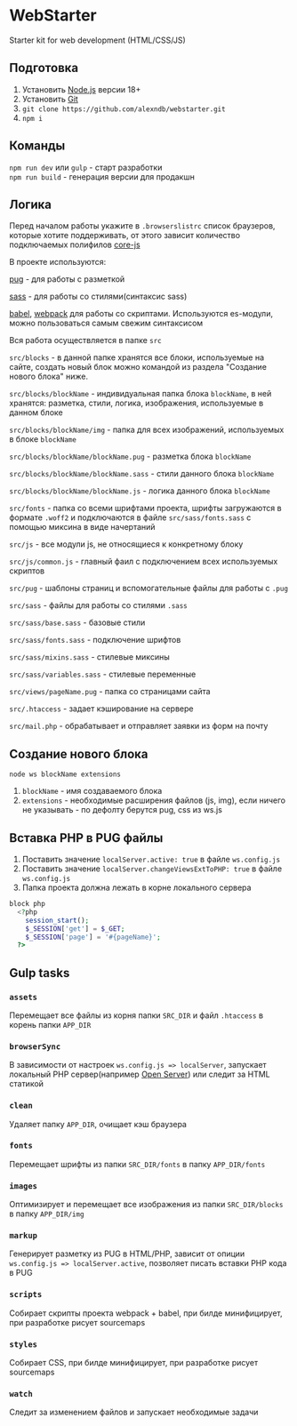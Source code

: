 # WebStarter

Starter kit for web development (HTML/CSS/JS)

## Подготовка

1. Установить [Node.js](https://nodejs.org/en/) версии 18+
2. Установить [Git](https://git-scm.com/)
3. `git clone https://github.com/alexndb/webstarter.git`
4. `npm i`

## Команды

`npm run dev` или `gulp` - старт разработки  
`npm run build` - генерация версии для продакшн

## Логика

Перед началом работы укажите в `.browserslistrc` список браузеров, которые хотите поддерживать, от этого зависит количество подключаемых полифилов [core-js](https://github.com/zloirock/core-js)

В проекте используются:

[pug](https://pugjs.org/) - для работы с разметкой

[sass](https://sass-lang.com/) - для работы со стилями(синтаксис sass)

[babel](https://babeljs.io), [webpack](https://webpack.js.org/) для работы со скриптами. Используются es-модули, можно пользоваться самым свежим синтаксисом

Вся работа осуществляется в папке `src`

`src/blocks` - в данной папке хранятся все блоки, используемые на сайте, создать новый блок можно командой из раздела "Создание нового блока" ниже.

`src/blocks/blockName` - индивидуальная папка блока `blockName`, в ней хранятся: разметка, стили, логика, изображения, используемые в данном блоке

`src/blocks/blockName/img` - папка для всех изображений, используемых в блоке `blockName`

`src/blocks/blockName/blockName.pug` - разметка блока `blockName`

`src/blocks/blockName/blockName.sass` - стили данного блока `blockName`

`src/blocks/blockName/blockName.js` - логика данного блока `blockName`

`src/fonts` - папка со всеми шрифтами проекта, шрифты загружаются в формате `.woff2` и подключаются в файле `src/sass/fonts.sass` с помощью миксина в виде начертаний

`src/js` - все модули js, не относящиеся к конкретному блоку

`src/js/common.js` - главный фаил с подключением всех используемых скриптов

`src/pug` - шаблоны страниц и вспомогательные файлы для работы с `.pug`

`src/sass` - файлы для работы со стилями `.sass`

`src/sass/base.sass` - базовые стили

`src/sass/fonts.sass` - подключение шрифтов

`src/sass/mixins.sass` - стилевые миксины

`src/sass/variables.sass` - стилевые переменные

`src/views/pageName.pug` - папка со страницами сайта

`src/.htaccess` - задает кэширование на сервере

`src/mail.php` - обрабатывает и отправляет заявки из форм на почту

## Создание нового блока

`node ws blockName extensions`

1. `blockName` - имя создаваемого блока
2. `extensions` - необходимые расширения файлов (js, img), если ничего не указывать - по дефолту берутся pug, css из ws.js

## Вставка PHP в PUG файлы

1. Поставить значение `localServer.active: true` в файле `ws.config.js`
2. Поставить значение `localServer.changeViewsExtToPHP: true` в файле `ws.config.js`
3. Папка проекта должна лежать в корне локального сервера

```php
block php
  <?php
    session_start();
    $_SESSION['get'] = $_GET;
    $_SESSION['page'] = '#{pageName}';
  ?>
```

## Gulp tasks

### `assets`

Перемещает все файлы из корня папки `SRC_DIR` и файл `.htaccess` в корень папки `APP_DIR`

### `browserSync`

В зависимости от настроек `ws.config.js => localServer`, запускает локальный PHP сервер(например [Open Server](https://ospanel.io/)) или следит за HTML статикой

### `clean`

Удаляет папку `APP_DIR`, очищает кэш браузера

### `fonts`

Перемещает шрифты из папки `SRC_DIR/fonts` в папку `APP_DIR/fonts`

### `images`

Оптимизирует и перемещает все изображения из папки `SRC_DIR/blocks` в папку `APP_DIR/img`

### `markup`

Генерирует разметку из PUG в HTML/PHP, зависит от опиции `ws.config.js => localServer.active`, позволяет писать вставки PHP кода в PUG

### `scripts`

Собирает скрипты проекта webpack + babel, при билде минифицирует, при разработке рисует sourcemaps

### `styles`

Собирает CSS, при билде минифицирует, при разработке рисует sourcemaps

### `watch`

Следит за изменением файлов и запускает необходимые задачи
